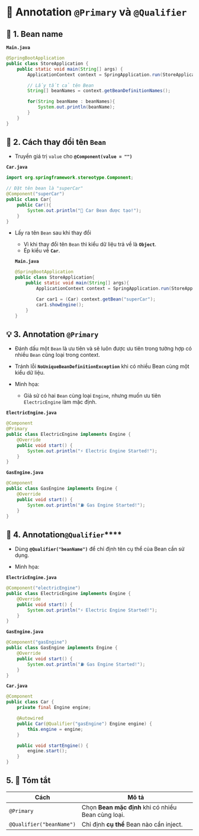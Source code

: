 # 🌱 Annotation **`@Primary`** và **`@Qualifier`**
## **📌 1. Bean name**
**`Main.java`**
```java
@SpringBootApplication
public class StoreApplication {
	public static void main(String[] args) {
		ApplicationContext context = SpringApplication.run(StoreApplication.class, args);

		// Lấy tất cả tên Bean
		String[] beanNames = context.getBeanDefinitionNames();

		for(String beanName : beanNames){
			System.out.println(beanName);
		}
	}
}
```

## **🔧 2. Cách thay đổi tên `Bean`**
- Truyền giá trị `value` cho **`@Component(value = "")`**

**`Car.java`**
```java
import org.springframework.stereotype.Component;

// Đặt tên bean là "superCar"
@Component("superCar")  
public class Car{
    public Car(){
        System.out.println("🚗 Car Bean được tạo!");
    }
}
```
- Lấy ra tên `Bean` sau khi thay đổi
    - Vì khi thay đổi tên `Bean` thì kiểu dữ liệu trả về là **`Object`**.
    - Ép kiểu về **`Car`**.
    
    **`Main.java`**
    ```java
    @SpringBootApplication
    public class StoreApplication{
        public static void main(String[] args){
            ApplicationContext context = SpringApplication.run(StoreApplication.class, args);

            Car car1 = (Car) context.getBean("superCar");
            car1.showEngine();
        }
    }
    ```

## **💡 3. Annotation **`@Primary`****
- Đánh dấu một `Bean` là ưu tiên và sẽ luôn được ưu tiên trong tường hợp có nhiều `Bean` cũng loại trong context.

- Tránh lỗi **`NoUniqueBeanDefinitionException`** khi có nhiều Bean cùng một kiểu dữ liệu.

- Minh họa:
    - Giả sử có hai `Bean` cùng loại `Engine`, nhưng muốn ưu tiên `ElectricEngine` làm mặc định.

**`ElectricEngine.java`**
```java
@Component
@Primary
public class ElectricEngine implements Engine {
    @Override
    public void start() {
        System.out.println("⚡ Electric Engine Started!");
    }
}
```

**`GasEngine.java`**
```java
@Component
public class GasEngine implements Engine {
    @Override
    public void start() {
        System.out.println("⛽ Gas Engine Started!");
    }
}
```

## **🌟 4. Annotation**`@Qualifier`****
- Dùng **`@Qualifier("beanName")`** để chỉ định tên cụ thể của Bean cần sử dụng.

- Minh họa:

**`ElectricEngine.java`**
```java
@Component("electricEngine")
public class ElectricEngine implements Engine {
    @Override
    public void start() {
        System.out.println("⚡ Electric Engine Started!");
    }
}
```

**`GasEngine.java`**
```java
@Component("gasEngine")
public class GasEngine implements Engine {
    @Override
    public void start() {
        System.out.println("⛽ Gas Engine Started!");
    }
}
```

**`Car.java`**
```java
@Component
public class Car {
    private final Engine engine;

    @Autowired
    public Car(@Qualifier("gasEngine") Engine engine) {
        this.engine = engine;
    }

    public void startEngine() {
        engine.start();
    }
}
```
## **5. 🏁 Tóm tắt**

| **Cách**            | **Mô tả** |
|---------------------|-----------|
| `@Primary`         | Chọn **Bean mặc định** khi có nhiều Bean cùng loại. |
| `@Qualifier("beanName")` | Chỉ định **cụ thể** Bean nào cần inject. |
